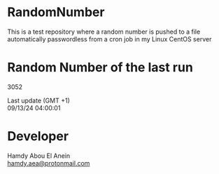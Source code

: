 # RandomNumber    
This is a test repository where a random number is pushed to a file automatically passwordless from a cron job in my Linux CentOS server    
# Random Number of the last run   
3052
      
Last update (GMT +1)    
09/13/24 04:00:01
# Developer    
Hamdy Abou El Anein   
hamdy.aea@protonmail.com
